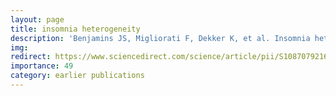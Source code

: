 ```yaml
---
layout: page
title: insomnia heterogeneity
description: 'Benjamins JS, Migliorati F, Dekker K, et al. Insomnia heterogeneity: Characteristics to consider for data-driven multivariate subtyping. Sleep Med Rev 2017'
img: 
redirect: https://www.sciencedirect.com/science/article/pii/S1087079216301289
importance: 49
category: earlier publications
---
```

